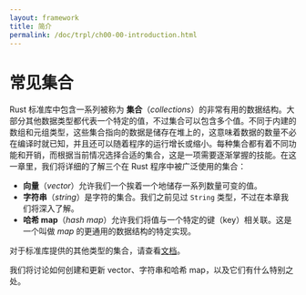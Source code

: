 ```yaml
---
layout: framework
title: 简介
permalink: /doc/trpl/ch00-00-introduction.html
---
```

# 常见集合

<!-- https://github.com/rust-lang/book/blob/main/src/ch08-00-common-collections.md -->
<!-- commit 5d22a358fb2380aa3f270d7b6269b67b8e44849e -->

Rust 标准库中包含一系列被称为 **集合**（*collections*）的非常有用的数据结构。大部分其他数据类型都代表一个特定的值，不过集合可以包含多个值。不同于内建的数组和元组类型，这些集合指向的数据是储存在堆上的，这意味着数据的数量不必在编译时就已知，并且还可以随着程序的运行增长或缩小。每种集合都有着不同功能和开销，而根据当前情况选择合适的集合，这是一项需要逐渐掌握的技能。在这一章里，我们将详细的了解三个在 Rust 程序中被广泛使用的集合：

- **向量**（*vector*）允许我们一个挨着一个地储存一系列数量可变的值。
- **字符串**（*string*）是字符的集合。我们之前见过 `String` 类型，不过在本章我们将深入了解。
- **哈希 map**（*hash map*）允许我们将值与一个特定的键（key）相关联。这是一个叫做 *map* 的更通用的数据结构的特定实现。

对于标准库提供的其他类型的集合，请查看[文档][collections]。

我们将讨论如何创建和更新 vector、字符串和哈希 map，以及它们有什么特别之处。

[collections]: https://doc.rust-lang.org/std/collections/index.html
